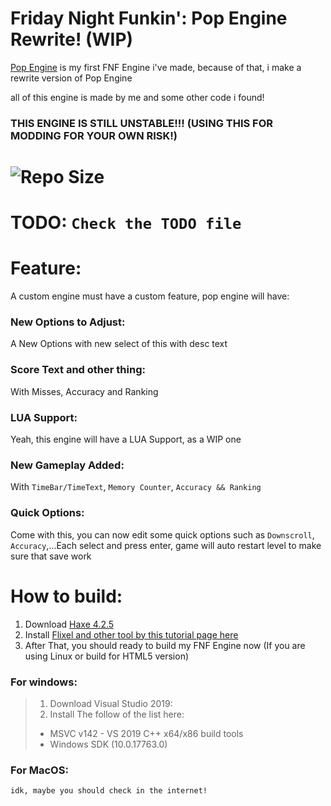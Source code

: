 # Friday Night Funkin': Pop Engine Rewrite! (WIP)
[Pop Engine](https://github.com/Hoovy-Team/FNF-Pop-Engine-Legacy) is my first FNF Engine i've made, because of that, i make a rewrite version of Pop Engine

all of this engine is made by me and some other code i found!

### THIS ENGINE IS STILL UNSTABLE!!! (USING THIS FOR MODDING FOR YOUR OWN RISK!)

# ![Repo Size](https://img.shields.io/github/repo-size/khuonghoanghuy/FNF-Pop-Engine-Rewrite)

# TODO: `Check the TODO file`

# Feature:
A custom engine must have a custom feature, pop engine will have:
### New Options to Adjust:
A New Options with new select of this with desc text
### Score Text and other thing:
With Misses, Accuracy and Ranking
### LUA Support:
Yeah, this engine will have a LUA Support, as a WIP one
### New Gameplay Added:
With `TimeBar/TimeText`, `Memory Counter`, `Accuracy && Ranking`
### Quick Options:
Come with this, you can now edit some quick options such as `Downscroll`, `Accuracy`,...Each select and press enter, game will auto restart level to make sure that save work

# How to build:
1. Download [Haxe 4.2.5](https://haxe.org/download/version/4.2.5/)
2. Install [Flixel and other tool by this tutorial page here](https://haxeflixel.com/documentation/install-haxeflixel/)
3. After That, you should ready to build my FNF Engine now (If you are using Linux or build for HTML5 version)
### For windows:
> 1. Download Visual Studio 2019:
> 2. Install The follow of the list here:
> - MSVC v142 - VS 2019 C++ x64/x86 build tools
> - Windows SDK (10.0.17763.0)
### For MacOS:
`idk, maybe you should check in the internet!`

